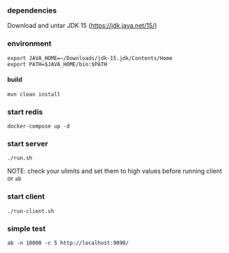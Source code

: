 ### dependencies
Download and untar JDK 15 (https://jdk.java.net/15/) 

### environment
```
export JAVA_HOME=~/Downloads/jdk-15.jdk/Contents/Home
export PATH=$JAVA_HOME/bin:$PATH
```
#### build
```
mvn clean install
```
### start redis
```
docker-compose up -d
```
### start server
```
./run.sh
```
NOTE: check your ulimits and set them to high values before running client or `ab`
### start client
```
./run-client.sh
```
### simple test 
```
ab -n 10000 -c 5 http://localhost:9090/
```